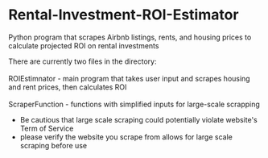 # Rental-Investment-ROI-Estimator
Python program that scrapes Airbnb listings, rents, and housing prices to calculate projected ROI on rental investments

There are currently two files in the directory: <br /><br />
ROIEstimnator - main program that takes user input and scrapes housing and rent prices, then calculates ROI <br /><br />
ScraperFunction - functions with simplified inputs for large-scale scrapping <br />
<ul>
  <li>Be cautious that large scale scraping could potentially violate website's Term of Service </li>
  <li>please verify the website you scrape from allows for large scale scraping before use </li>
</ul>
 
